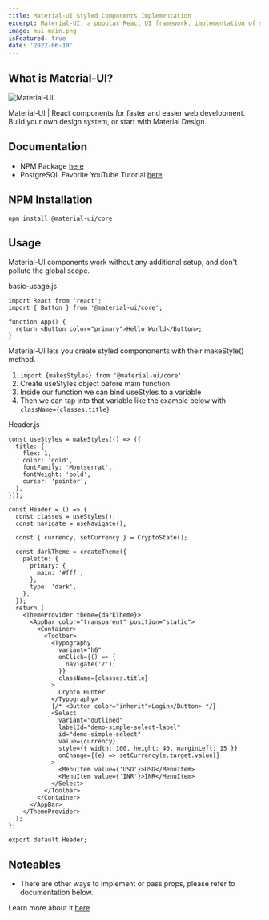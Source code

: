 ```yaml
---
title: Material-UI Styled Components Implementation
excerpt: Material-UI, a popular React UI framework, implementation of styled components.
image: mui-main.png
isFeatured: true
date: '2022-06-10'
---
```


## What is Material-UI?

![Material-UI](mui-main.png)

Material-UI | React components for faster and easier web development. Build your own design system, or start with Material Design.
## Documentation

- NPM Package [here](https://www.npmjs.com/package/postgres)
- PostgreSQL Favorite YouTube Tutorial [here](https://www.youtube.com/watch?v=zw4s3Ey8ayo)


## NPM Installation

``npm install @material-ui/core``

## Usage

Material-UI components work without any additional setup, and don't pollute the global scope.

basic-usage.js
```
import React from 'react';
import { Button } from '@material-ui/core';

function App() {
  return <Button color="primary">Hello World</Button>;
}
```

Material-UI lets you create styled compononents with their makeStyle() method.

1. ``import {makesStyles} from '@material-ui/core'``
2.  Create useStyles object before main function
3.  Inside our function we can bind useStyles to a variable
4.  Then we can tap into that variable like the example below with ``className={classes.title}``

Header.js
```
const useStyles = makeStyles(() => ({
  title: {
    flex: 1,
    color: 'gold',
    fontFamily: 'Montserrat',
    fontWeight: 'bold',
    cursor: 'pointer',
  },
}));

const Header = () => {
  const classes = useStyles();
  const navigate = useNavigate();

  const { currency, setCurrency } = CryptoState();

  const darkTheme = createTheme({
    palette: {
      primary: {
        main: '#fff',
      },
      type: 'dark',
    },
  });
  return (
    <ThemeProvider theme={darkTheme}>
      <AppBar color="transparent" position="static">
        <Container>
          <Toolbar>
            <Typography
              variant="h6"
              onClick={() => {
                navigate('/');
              }}
              className={classes.title}
            >
              Crypto Hunter
            </Typography>
            {/* <Button color="inherit">Login</Button> */}
            <Select
              variant="outlined"
              labelId="demo-simple-select-label"
              id="demo-simple-select"
              value={currency}
              style={{ width: 100, height: 40, marginLeft: 15 }}
              onChange={(e) => setCurrency(e.target.value)}
            >
              <MenuItem value={'USD'}>USD</MenuItem>
              <MenuItem value={'INR'}>INR</MenuItem>
            </Select>
          </Toolbar>
        </Container>
      </AppBar>
    </ThemeProvider>
  );
};

export default Header;
```


## Noteables

- There are other ways to implement or pass props, please refer to documentation below.

Learn more about it [here](https://v4.mui.com/guides/interoperability/#styled-components)